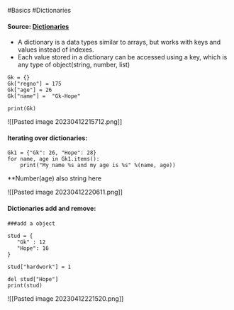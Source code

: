 #Basics #Dictionaries

#### Source: [Dictionaries](https://www.learnpython.org/en/Dictionaries)

* A dictionary is a data types similar to arrays, but works with keys and values instead of indexes.
* Each value stored in a dictionary can be accessed using a key, which is any type of object(string, number, list)
```
Gk = {}
Gk["regno"] = 175
Gk["age"] = 26
Gk["name"] =  "Gk-Hope"

print(Gk)
```

![[Pasted image 20230412215712.png]]

#### Iterating over dictionaries:

```
Gk1 = {"Gk": 26, "Hope": 28}
for name, age in Gk1.items():
    print("My name %s and my age is %s" %(name, age))

```

**Number(age) also string here

![[Pasted image 20230412220611.png]]


#### Dictionaries add and remove:

```
###add a object

stud = {
   "Gk" : 12
   "Hope": 16
}

stud["hardwork"] = 1

del stud["Hope"]
print(stud)
```

![[Pasted image 20230412221520.png]]


